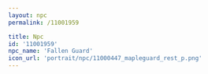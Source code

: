 ```yaml
---
layout: npc
permalink: /11001959

title: Npc
id: '11001959'
npc_name: 'Fallen Guard'
icon_url: 'portrait/npc/11000447_mapleguard_rest_p.png'
---
```

